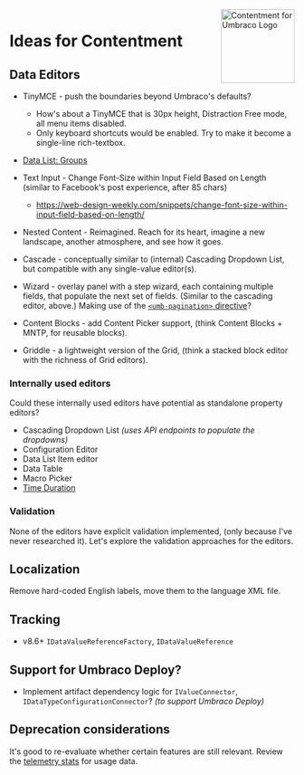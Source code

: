 <img src="../docs/assets/img/logo.png" alt="Contentment for Umbraco Logo" title="A state of Umbraco happiness." height="130" align="right">

# Ideas for Contentment


## Data Editors

- TinyMCE - push the boundaries beyond Umbraco's defaults?
  - How's about a TinyMCE that is 30px height, Distraction Free mode, all menu items disabled.
  - Only keyboard shortcuts would be enabled. Try to make it become a single-line rich-textbox.

- [Data List: Groups](https://github.com/leekelleher/umbraco-contentment/discussions/90)

- Text Input - Change Font-Size within Input Field Based on Length (similar to Facebook's post experience, after 85 chars)
  - https://web-design-weekly.com/snippets/change-font-size-within-input-field-based-on-length/

- Nested Content - Reimagined. Reach for its heart, imagine a new landscape, another atmosphere, and see how it goes.

- Cascade - conceptually similar to (internal) Cascading Dropdown List, but compatible with any single-value editor(s).

- Wizard - overlay panel with a step wizard, each containing multiple fields, that populate the next set of fields. (Similar to the cascading editor, above.)
  Making use of the [`<umb-pagination>` directive](https://github.com/umbraco/Umbraco-CMS/search?q=general_previous)?

- Content Blocks - add Content Picker support, (think Content Blocks + MNTP, for reusable blocks).

- Griddle - a lightweight version of the Grid, (think a stacked block editor with the richness of Grid editors).


### Internally used editors

Could these internally used editors have potential as standalone property editors?

- Cascading Dropdown List _(uses API endpoints to populate the dropdowns)_
- Configuration Editor
- Data List Item editor
- Data Table
- Macro Picker
- [Time Duration](https://github.com/leekelleher/umbraco-contentment/discussions/114)


### Validation

None of the editors have explicit validation implemented, (only because I've never researched it). Let's explore the validation approaches for the editors.


## Localization

Remove hard-coded English labels, move them to the language XML file.


## Tracking

- v8.6+ `IDataValueReferenceFactory`, `IDataValueReference`


## Support for Umbraco Deploy?

- Implement artifact dependency logic for `IValueConnector`, `IDataTypeConfigurationConnector`? _(to support Umbraco Deploy)_


## Deprecation considerations

It's good to re-evaluate whether certain features are still relevant. Review the [telemetry stats](https://leekelleher.com/umbraco/contentment/telemetry/) for usage data.

